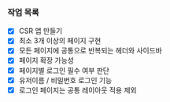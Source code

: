 ### 작업 목록

- [x] CSR 앱 만들기
- [x] 최소 3개 이상의 페이지 구현
- [x] 모든 페이지에 공통으로 반복되는 헤더와 사이드바
- [x] 페이지 확장 가능성
- [x] 페이지별 로그인 필수 여부 판단
- [x] 유저이름 / 비밀번호 로그인 기능
- [x] 로그인 페이지는 공통 레이아웃 적용 제외
